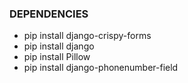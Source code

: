 ### DEPENDENCIES
- pip install django-crispy-forms
- pip install django  
- pip install Pillow
- pip install django-phonenumber-field
